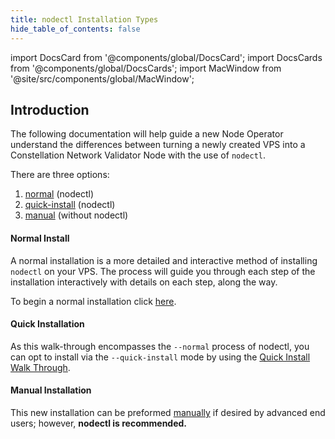 ```yaml
---
title: nodectl Installation Types
hide_table_of_contents: false
---
```


import DocsCard from '@components/global/DocsCard';
import DocsCards from '@components/global/DocsCards';
import MacWindow from '@site/src/components/global/MacWindow';

<head>
  <title>Constellation Network automation with nodectl</title>
  <meta
    name="description"
    content="nodectl installation of on a new Node - Introduction"
  />
</head>

## Introduction

The following documentation will help guide a new Node Operator understand the differences between turning a newly created VPS into a Constellation Network Validator Node with the use of `nodectl`.

There are three options:
1. [normal](#normal-install) (nodectl)
1. [quick-install](#quick-installation) (nodectl)
1. [manual](#manual-installation) (without nodectl)

#### Normal Install

A normal installation is a more detailed and interactive method of installing `nodectl` on your VPS.  The process will guide you through each step of the installation interactively with details on each step, along the way.

To begin a normal installation click [here](/validate/automated/install/nodectl-install-install).

#### Quick Installation

As this walk-through encompasses the `--normal` process of nodectl, you can opt to install via the `--quick-install` mode by using the [Quick Install Walk Through](/validate/automated/quickInstall/nodectl-qi-install-start).

#### Manual Installation

This new installation can be preformed [manually](/validate/manual/manual-install-getting-started) if desired by advanced end users; however, **nodectl is recommended.**
